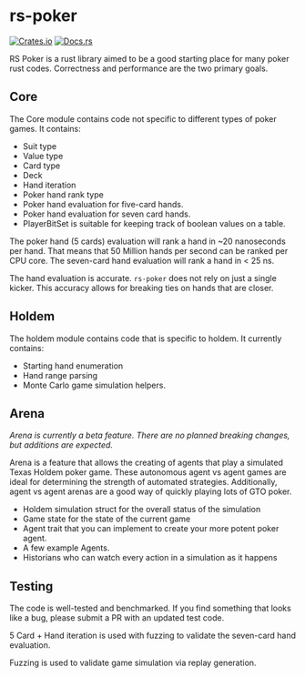 # rs-poker

[![Crates.io](https://img.shields.io/crates/v/rs-poker.svg)](https://crates.io/crates/rs-poker)
[![Docs.rs](https://docs.rs/rs_poker/badge.svg)](https://docs.rs/rs_poker)

RS Poker is a rust library aimed to be a good starting place
for many poker rust codes. Correctness and performance are the two primary goals.

## Core

The Core module contains code not specific to different
types of poker games. It contains:

* Suit type
* Value type
* Card type
* Deck
* Hand iteration
* Poker hand rank type
* Poker hand evaluation for five-card hands.
* Poker hand evaluation for seven card hands.
* PlayerBitSet is suitable for keeping track of boolean values on a table.

The poker hand (5 cards) evaluation will rank a hand in ~20 nanoseconds
per hand. That means that 50 Million hands per second can be
ranked per CPU core. The seven-card hand evaluation will rank a hand in < 25 ns.

The hand evaluation is accurate. `rs-poker` does not rely on just a single
kicker. This accuracy allows for breaking ties on hands that are closer.


## Holdem

The holdem module contains code that is specific to holdem. It
currently contains:

* Starting hand enumeration
* Hand range parsing
* Monte Carlo game simulation helpers.

## Arena

*Arena is currently a beta feature. There are no planned breaking changes, but additions are expected.*

Arena is a feature that allows the creating of agents that play a simulated
Texas Holdem poker game. These autonomous agent vs agent games are
ideal for determining the strength of automated strategies. Additionally,
agent vs agent arenas are a good way of quickly playing lots of GTO poker.

* Holdem simulation struct for the overall status of the simulation
* Game state for the state of the current game
* Agent trait that you can implement to create your more potent poker agent.
* A few example Agents.
* Historians who can watch every action in a simulation as it happens

## Testing

The code is well-tested and benchmarked. If you find
something that looks like a bug, please submit a PR with an updated test
code.

5 Card + Hand iteration is used with fuzzing to validate the seven-card hand evaluation.

Fuzzing is used to validate game simulation via replay generation.
